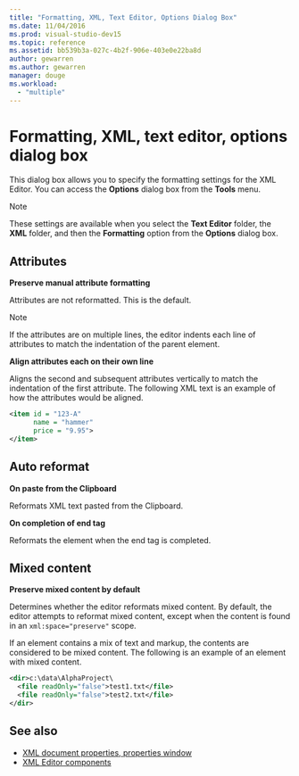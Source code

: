 ```yaml
---
title: "Formatting, XML, Text Editor, Options Dialog Box"
ms.date: 11/04/2016
ms.prod: visual-studio-dev15
ms.topic: reference
ms.assetid: bb539b3a-027c-4b2f-906e-403e0e22ba8d
author: gewarren
ms.author: gewarren
manager: douge
ms.workload:
  - "multiple"
---
```

# Formatting, XML, text editor, options dialog box

This dialog box allows you to specify the formatting settings for the XML Editor. You can access the **Options** dialog box from the **Tools** menu.

> [!NOTE]
> These settings are available when you select the **Text Editor** folder, the **XML** folder, and then the **Formatting** option from the **Options** dialog box.

## Attributes
 **Preserve manual attribute formatting**

 Attributes are not reformatted. This is the default.

> [!NOTE]
> If the attributes are on multiple lines, the editor indents each line of attributes to match the indentation of the parent element.

 **Align attributes each on their own line**

 Aligns the second and subsequent attributes vertically to match the indentation of the first attribute. The following XML text is an example of how the attributes would be aligned.

```xml
<item id = "123-A"
      name = "hammer"
      price = "9.95">
</item>
```

## Auto reformat
 **On paste from the Clipboard**

 Reformats XML text pasted from the Clipboard.

 **On completion of end tag**

 Reformats the element when the end tag is completed.

## Mixed content
 **Preserve mixed content by default**

 Determines whether the editor reformats mixed content. By default, the editor attempts to reformat mixed content, except when the content is found in an `xml:space="preserve"` scope.

 If an element contains a mix of text and markup, the contents are considered to be mixed content. The following is an example of an element with mixed content.

```xml
<dir>c:\data\AlphaProject\
  <file readOnly="false">test1.txt</file>
  <file readOnly="false">test2.txt</file>
</dir>
```

## See also

- [XML document properties, properties window](../xml-tools/xml-document-properties-properties-window.md)
- [XML Editor components](../xml-tools/xml-editor-components.md)